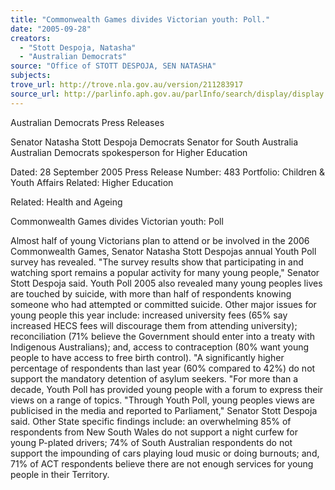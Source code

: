 ```yaml
---
title: "Commonwealth Games divides Victorian youth: Poll."
date: "2005-09-28"
creators:
  - "Stott Despoja, Natasha"
  - "Australian Democrats"
source: "Office of STOTT DESPOJA, SEN NATASHA"
subjects:
trove_url: http://trove.nla.gov.au/version/211283917
source_url: http://parlinfo.aph.gov.au/parlInfo/search/display/display.w3p;query=Id%3A%22media/pressrel/TIGH6%22
---
```


 Australian Democrats  Press Releases

 Senator Natasha Stott Despoja Democrats Senator for South Australia Australian Democrats spokesperson for Higher  Education

 Dated: 28 September 2005 Press Release Number: 483 Portfolio: Children & Youth Affairs Related: Higher Education

 Related: Health and Ageing

 Commonwealth Games divides Victorian youth: Poll

 Almost half of young Victorians plan to attend or be involved in the 2006  Commonwealth Games, Senator Natasha Stott Despojas annual Youth Poll survey  has revealed. "The survey results show that participating in and watching sport remains a popular  activity for many young people," Senator Stott Despoja said.  Youth Poll 2005 also revealed many young peoples lives are touched by suicide, with  more than half of respondents knowing someone who had attempted or committed  suicide. Other major issues for young people this year include: increased university fees  (65% say increased HECS fees will discourage them from attending university);  reconciliation (71% believe the Government should enter into a treaty with  Indigenous Australians); and, access to contraception (80% want young people to  have access to free birth control).  "A significantly higher percentage of respondents than last year (60% compared to  42%) do not support the mandatory detention of asylum seekers.  "For more than a decade, Youth Poll has provided young people with a forum to  express their views on a range of topics.  "Through Youth Poll, young peoples views are publicised in the media and reported  to Parliament," Senator Stott Despoja said. Other State specific findings include: an overwhelming 85% of respondents from  New South Wales do not support a night curfew for young P-plated drivers; 74% of  South Australian respondents do not support the impounding of cars playing loud  music or doing burnouts; and, 71% of ACT respondents believe there are not enough  services for young people in their Territory.

 


